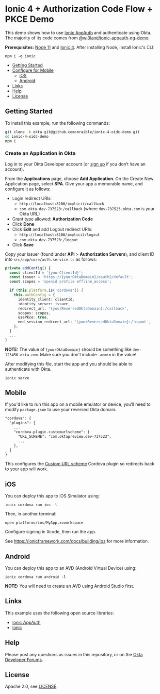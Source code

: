 # Ionic 4 + Authorization Code Flow + PKCE Demo

This demo shows how to use [Ionic AppAuth](https://github.com/wi3land/ionic-appauth) and authenticate using Okta. The majority of its code comes from [@wi3land/ionic-appauth-ng-demo](https://github.com/wi3land/ionic-appauth-ng-demo). 

**Prerequisites:** [Node 11](https://nodejs.org/) and [Ionic 4](https://ionicframework.com/). After installing Node, install Ionic's CLI:

```
npm i -g ionic
```

* [Getting Started](#getting-started)
* [Configure for Mobile](#mobile)
  * [iOS](#ios)
  * [Android](#android)
* [Links](#links)
* [Help](#help)
* [License](#license)

## Getting Started

To install this example, run the following commands:

```bash
git clone -b okta git@github.com:mraible/ionic-4-oidc-demo.git
cd ionic-4-oidc-demo
npm i
```

### Create an Application in Okta

Log in to your Okta Developer account (or [sign up](https://developer.okta.com/signup/) if you don’t have an account).

From the **Applications** page, choose **Add Application**. On the Create New Application page, select **SPA**.
Give your app a memorable name, and configure it as follows:
 
* Login redirect URIs: 
  * `http://localhost:8100/implicit/callback`
  * `com.okta.dev-737523:/callback` (where `dev-737523.okta.com` is your Okta URL)
* Grant type allowed: **Authorization Code**
* Click **Done**
* Click **Edit** and add Logout redirect URIs:
  * `http://localhost:8100/implicit/logout`
  * `com.okta.dev-737523:/logout`
* Click **Save**

Copy your issuer (found under **API** > **Authorization Servers**), and client ID into `src/app/core/auth.service.ts` as follows:

```ts
private addConfig() {
  const clientId = '{yourClientId}';
  const issuer = 'https://{yourOktaDomain}/oauth2/default';
  const scopes = 'openid profile offline_access';

  if (this.platform.is('cordova')) {
    this.authConfig = {
      identity_client: clientId,
      identity_server: issuer,
      redirect_url: '{yourReversedOktaDomain}:/callback',
      scopes: scopes,
      usePkce: true,
      end_session_redirect_url: '{yourReversedOktaDomain}:/logout',
    };
  }
  ...
}
```

**NOTE:** The value of `{yourOktaDomain}` should be something like `dev-123456.okta.com`. Make sure you don't include `-admin` in the value!

After modifying this file, start the app and you should be able to authenticate with Okta.

```
ionic serve
```

## Mobile

If you'd like to run this app on a mobile emulator or device, you'll need to modify `package.json` to use your reversed Okta domain. 

```xml
"cordova": {
  "plugins": {
    ...
    "cordova-plugin-customurlscheme": {
      "URL_SCHEME": "com.oktapreview.dev-737523",
      ...
    },
  }
}
```

This configures the [Custom URL scheme](https://github.com/EddyVerbruggen/Custom-URL-scheme) Cordova plugin so redirects back to your app will work.

## iOS

You can deploy this app to iOS Simulator using:

```shell
ionic cordova run ios -l
```

Then, in another terminal:

```
open platforms/ios/MyApp.xcworkspace
```

Configure signing in Xcode, then run the app.

See <https://ionicframework.com/docs/building/ios> for more information.

## Android

You can deploy this app to an AVD (Android Virtual Device) using:

```shell
ionic cordova run android -l
```

**NOTE:** You will need to create an AVD using Android Studio first.

## Links

This example uses the following open source libraries:

* [Ionic AppAuth](https://github.com/wi3land/ionic-appauth) 
* [Ionic](https://github.com/ionic-team/ionic)

## Help

Please post any questions as issues in this repository, or on the [Okta Developer Forums](https://devforum.okta.com/).

## License

Apache 2.0, see [LICENSE](LICENSE).
